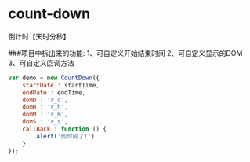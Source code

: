 # count-down
倒计时【天时分秒】

###项目中拆出来的功能:
1、可自定义开始结束时间
2、可自定义显示的DOM
3、可自定义回调方法

```javascript
var demo = new CountDown({
    startDate : startTime,
    endDate : endTime,
    domD : 'r_d',
    domH : 'r_h',
    domM : 'r_m',
    domS : 'r_s',
    callBack : function () {
        alert('到时间了!')
    }
});
```